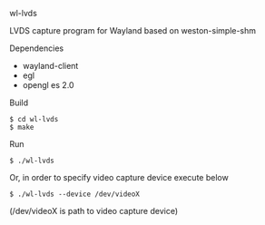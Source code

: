 wl-lvds

LVDS capture program for Wayland based on weston-simple-shm

Dependencies

- wayland-client
- egl
- opengl es 2.0

Build

    $ cd wl-lvds
    $ make

Run

    $ ./wl-lvds

Or, in order to specify video capture device execute below

    $ ./wl-lvds --device /dev/videoX

(/dev/videoX is path to video capture device)

